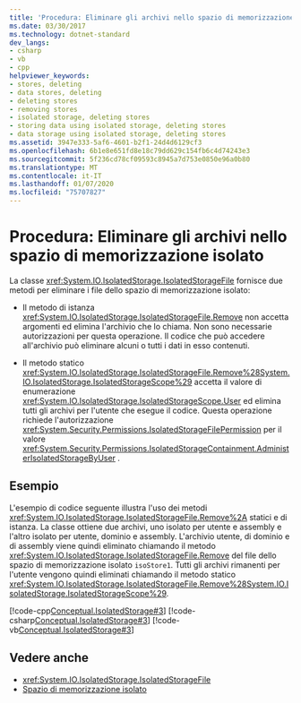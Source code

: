 ```yaml
---
title: 'Procedura: Eliminare gli archivi nello spazio di memorizzazione isolato'
ms.date: 03/30/2017
ms.technology: dotnet-standard
dev_langs:
- csharp
- vb
- cpp
helpviewer_keywords:
- stores, deleting
- data stores, deleting
- deleting stores
- removing stores
- isolated storage, deleting stores
- storing data using isolated storage, deleting stores
- data storage using isolated storage, deleting stores
ms.assetid: 3947e333-5af6-4601-b2f1-24d4d6129cf3
ms.openlocfilehash: 6b1e8e651fd8e18c79dd629c154fb6c4d74243e3
ms.sourcegitcommit: 5f236cd78cf09593c8945a7d753e0850e96a0b80
ms.translationtype: MT
ms.contentlocale: it-IT
ms.lasthandoff: 01/07/2020
ms.locfileid: "75707827"
---
```

# <a name="how-to-delete-stores-in-isolated-storage"></a>Procedura: Eliminare gli archivi nello spazio di memorizzazione isolato
La classe <xref:System.IO.IsolatedStorage.IsolatedStorageFile> fornisce due metodi per eliminare i file dello spazio di memorizzazione isolato:  
  
- Il metodo di istanza <xref:System.IO.IsolatedStorage.IsolatedStorageFile.Remove> non accetta argomenti ed elimina l'archivio che lo chiama. Non sono necessarie autorizzazioni per questa operazione. Il codice che può accedere all'archivio può eliminare alcuni o tutti i dati in esso contenuti.  
  
- Il metodo statico <xref:System.IO.IsolatedStorage.IsolatedStorageFile.Remove%28System.IO.IsolatedStorage.IsolatedStorageScope%29> accetta il valore di enumerazione <xref:System.IO.IsolatedStorage.IsolatedStorageScope.User> ed elimina tutti gli archivi per l'utente che esegue il codice. Questa operazione richiede l'autorizzazione <xref:System.Security.Permissions.IsolatedStorageFilePermission> per il valore <xref:System.Security.Permissions.IsolatedStorageContainment.AdministerIsolatedStorageByUser> .  
  
## <a name="example"></a>Esempio  
 L'esempio di codice seguente illustra l'uso dei metodi <xref:System.IO.IsolatedStorage.IsolatedStorageFile.Remove%2A> statici e di istanza. La classe ottiene due archivi, uno isolato per utente e assembly e l'altro isolato per utente, dominio e assembly. L'archivio utente, di dominio e di assembly viene quindi eliminato chiamando il metodo <xref:System.IO.IsolatedStorage.IsolatedStorageFile.Remove> del file dello spazio di memorizzazione isolato  `isoStore1`. Tutti gli archivi rimanenti per l'utente vengono quindi eliminati chiamando il metodo statico <xref:System.IO.IsolatedStorage.IsolatedStorageFile.Remove%28System.IO.IsolatedStorage.IsolatedStorageScope%29>.  
  
 [!code-cpp[Conceptual.IsolatedStorage#3](../../../samples/snippets/cpp/VS_Snippets_CLR/conceptual.isolatedstorage/cpp/source3.cpp#3)]
 [!code-csharp[Conceptual.IsolatedStorage#3](../../../samples/snippets/csharp/VS_Snippets_CLR/conceptual.isolatedstorage/cs/source3.cs#3)]
 [!code-vb[Conceptual.IsolatedStorage#3](../../../samples/snippets/visualbasic/VS_Snippets_CLR/conceptual.isolatedstorage/vb/source3.vb#3)]  
  
## <a name="see-also"></a>Vedere anche

- <xref:System.IO.IsolatedStorage.IsolatedStorageFile>
- [Spazio di memorizzazione isolato](../../../docs/standard/io/isolated-storage.md)
